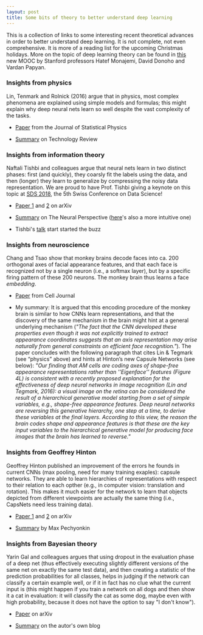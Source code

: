 ```yaml
---
layout: post
title: Some bits of theory to better understand deep learning
---
```


This is a collection of links to some interesting recent theoretical advances in order to better understand deep learning. It is not complete, not even comprehensive. It is more of a reading list for the upcoming Christmas holidays. More on the topic of deep learning theory can be found in [this](https://www.researchgate.net/project/Theories-of-Deep-Learning) new MOOC by Stanford professors Hatef Monajemi, David Donoho and Vardan Papyan.

### Insights from physics

Lin, Tenmark and Rolnick (2016) argue that in physics, most complex phenomena are explained using simple models and formulas; this might explain why deep neural nets learn so well despite the vast complexity of the tasks.

* [Paper](https://arxiv.org/abs/1608.08225) from the Journal of Statistical Physics

* [Summary](https://www.technologyreview.com/s/602344/the-extraordinary-link-between-deep-neural-networks-and-the-nature-of-the-universe/) on Technology Review

### Insights from information theory

Naftali Tishbi and colleagues argue that neural nets learn in two distinct phases: first (and quickly), they coarsly fit the labels using the data, and then (longer) they learn to generalize by compressing the noisy data representation. We are proud to have Prof. Tishbi giving a keynote on this topic at [SDS 2018](www.sds2018.ch), the 5th Swiss Conference on Data Science!

* [Paper 1](https://arxiv.org/abs/1703.00810) and [2](https://arxiv.org/abs/1503.02406) on arXiv

* [Summary](https://theneuralperspective.com/2017/03/24/opening-the-black-box-of-deep-neural-networks-via-information/) on The Neural Perspective ([here](https://www.quantamagazine.org/new-theory-cracks-open-the-black-box-of-deep-learning-20170921/)'s also a more intuitive one)

* Tishbi's [talk](https://www.youtube.com/watch?v=bLqJHjXihK8) start started the buzz

### Insights from neuroscience

Chang and Tsao show that monkey brains decode faces into ca. 200 orthogonal axes of facial appearance features, and that each face is recognized not by a single neuron (i.e., a softmax layer), but by a specific firing pattern of these 200 neurons. The monkey brain thus learns a face _embedding_. 

* [Paper](http://www.cell.com/cell/comments/S0092-8674(17)30538-X) from Cell Journal

* My summary: It is argued that this encoding procedure of the monkey brain is similar to how CNNs learn representations, and that the discovery of the same mechanism in the brain might hint at a general underlying mechanism (_"The fact that the CNN developed these properties even though it was not explicitly trained to extract appearance coordinates suggests that an axis representation may arise naturally from general constraints on efficient face recognition."_). The paper concludes with the following paragraph that cites Lin & Tegmark (see “physics” above) and hints at Hinton’s new Capsule Networks (see below): _"Our finding that AM cells are coding axes of shape-free appearance representations rather than ''Eigenface'' features (Figure 4L) is consistent with a recently proposed explanation for the effectiveness of deep neural networks in image recognition (Lin and Tegmark, 2016): a visual image on the retina can be considered the result of a hierarchical generative model starting from a set of simple variables, e.g., shape-free appearance features. Deep neural networks are reversing this generative hierarchy, one step at a time, to derive these variables at the final layers. According to this view, the reason the brain codes shape and appearance features is that these are the key input variables to the hierarchical generative model for producing face images that the brain has learned to reverse."_

### Insights from Geoffrey Hinton

Geoffrey Hinton published an improvement of the errors he founds in current CNNs (max pooling, need for many training exaples): capsule networks. They are able to learn hierarchies of representations with respect to their relation to each opther (e.g., in computer vision: translation and rotation). This makes it much easier for the network to learn that objects depicted from different viewpoints are actually the same thing (i.e., CapsNets need less training data).

* [Paper 1](https://openreview.net/pdf?id=HJWLfGWRb) and [2](https://arxiv.org/abs/1710.09829) on arXiv

* [Summary](https://medium.com/ai%C2%B3-theory-practice-business/understanding-hintons-capsule-networks-part-i-intuition-b4b559d1159b) by Max Pechyonkin

### Insights from Bayesian theory

Yarin Gal and colleagues argues that using dropout in the evaluation phase of a deep net (thus effectively executing slightly different versions of the same net on exactly the same test data), and then creating a statistic of the prediction probabilities for all classes, helps in judging if the network can classify a certain example well, or if it in fact has no clue what the current input is (this might happen if you train a network on all dogs and then show it a cat in evaluation: it will classify the cat as some dog, maybe even with high probability, because it does not have the option to say "I don't know").

* [Paper](https://arxiv.org/abs/1506.02142) on arXiv

* [Summary](http://mlg.eng.cam.ac.uk/yarin/blog_3d801aa532c1ce.html) on the autor's own blog
